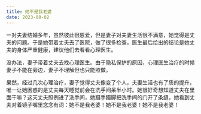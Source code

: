 ```yaml
---
title: 她不是我老婆
date: 2023-08-02
---
```


一对夫妻结婚多年，虽然彼此很恩爱，但是妻子对夫妻生活很不满意，她觉得是丈夫的问题。于是她带着丈夫去了医院，做了很多检查，医生最后给出的结论是她丈夫的身体严重健康，建议他们去看看心理医生。

没办法，妻子带着丈夫去找心理医生。由于隐私保护的原因，心理医生治疗的时候妻子不能在旁边，妻子不理解但也只能照做。
<!-- more -->

果然，经过几次心理治疗，妻子觉得丈夫像变了个人，夫妻生活也有了质的提升，唯一让她困惑的是丈夫每天睡觉前会在洗手间呆半小时。她很好奇想知道丈夫在里面干嘛？这天丈夫照例进了洗手间，她蹑手蹑脚把洗手间的门开了条缝，她看到丈夫对着镜子嘴里念念有词：她不是我老婆！她不是我老婆！她不是我老婆！
